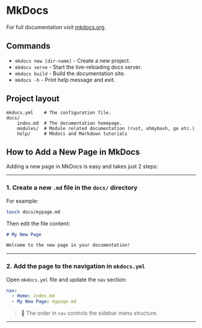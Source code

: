 # MkDocs

For full documentation visit [mkdocs.org](https://www.mkdocs.org).

## Commands

* `mkdocs new [dir-name]` - Create a new project.
* `mkdocs serve` - Start the live-reloading docs server.
* `mkdocs build` - Build the documentation site.
* `mkdocs -h` - Print help message and exit.

## Project layout

    mkdocs.yml    # The configuration file.
    docs/
        index.md  # The documentation homepage.
        modules/  # Module related documentation (rust, ohmybash, go etc.)
        help/     # Mkdocs and Markdown tutorials

## How to Add a New Page in MkDocs

Adding a new page in MkDocs is easy and takes just 2 steps:

---

### 1. Create a new `.md` file in the `docs/` directory

For example:

```bash
touch docs/mypage.md
```

Then edit the file content:

```markdown
# My New Page

Welcome to the new page in your documentation!
```

---

### 2. Add the page to the navigation in `mkdocs.yml`

Open `mkdocs.yml` file and update the `nav` section:

```yaml
nav:
  - Home: index.md
  - My New Page: mypage.md
```

> 🔁 The order in `nav` controls the sidebar menu structure.

---
